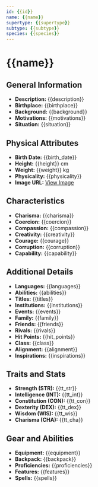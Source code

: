 ```yaml
---
id: {{id}}
name: {{name}}
supertype: {{supertype}}
subtype: {{subtype}}
species: {{species}}
---
```


# {{name}}

## General Information
- **Description:** {{description}}
- **Birthplace:** {{birthplace}}
- **Background:** {{background}}
- **Motivations:** {{motivations}}
- **Situation:** {{situation}}

## Physical Attributes
- **Birth Date:** {{birth_date}}
- **Height:** {{height}} cm
- **Weight:** {{weight}} kg
- **Physicality:** {{physicality}}
- **Image URL:** [View Image]({{image_url}})

## Characteristics
- **Charisma:** {{charisma}}
- **Coercion:** {{coercion}}
- **Compassion:** {{compassion}}
- **Creativity:** {{creativity}}
- **Courage:** {{courage}}
- **Corruption:** {{corruption}}
- **Capability:** {{capability}}

## Additional Details
- **Languages:** {{languages}}
- **Abilities:** {{abilities}}
- **Titles:** {{titles}}
- **Institutions:** {{institutions}}
- **Events:** {{events}}
- **Family:** {{family}}
- **Friends:** {{friends}}
- **Rivals:** {{rivals}}
- **Hit Points:** {{hit_points}}
- **Class:** {{class}}
- **Alignment:** {{alignment}}
- **Inspirations:** {{inspirations}}

## Traits and Stats
- **Strength (STR):** {{tt_str}}
- **Intelligence (INT):** {{tt_int}}
- **Constitution (CON):** {{tt_con}}
- **Dexterity (DEX):** {{tt_dex}}
- **Wisdom (WIS):** {{tt_wis}}
- **Charisma (CHA):** {{tt_cha}}

## Gear and Abilities
- **Equipment:** {{equipment}}
- **Backpack:** {{backpack}}
- **Proficiencies:** {{proficiencies}}
- **Features:** {{features}}
- **Spells:** {{spells}}
